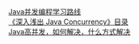 [Java并发编程学习路线](https://www.cnblogs.com/HappyAngel/p/6540051.html)<br>
[《深入浅出 Java Concurrency》目录](http://www.blogjava.net/xylz/archive/2010/07/08/325587.html)<br>
[Java高并发，如何解决，什么方式解决](https://www.cnblogs.com/lr393993507/p/5909804.html)<br>
